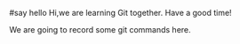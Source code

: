 #say hello
Hi,we are learning Git together.
Have a good time!

We are going to record some git commands here.
